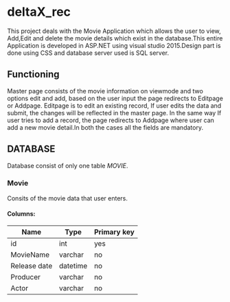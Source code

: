 # deltaX_rec
This project deals with the Movie Application which allows the user to view, Add,Edit and delete the movie details which exist in the database.This entire Application is developed in ASP.NET using visual studio 2015.Design part is done using CSS and database server used is SQL server.

 ## Functioning 
 Master page consists of the movie information on viewmode and two options edit and add, based on the user input the page redirects to Editpage or  Addpage. Editpage is to edit an existing record, If user edits the data and submit, the changes will be reflected in the master page. In the same way If user tries to add a record, the page redirects to Addpage where user can add a new movie detail.In both the cases all the fields are mandatory.

## DATABASE
Database consist of only one table *MOVIE*.
### Movie
Consits of the movie data that user enters.

#### Columns:

|       Name         |Type                           |Primary key                  |
|-----------------|-------------------------------|-----------------------------|
|id                |int                       |yes                        |     
|MovieName         |varchar                      |no                         |
|Release date      |datetime                     |no                         |
|Producer          |varchar                      |no                         |
|Actor             |varchar                      |no                         |
